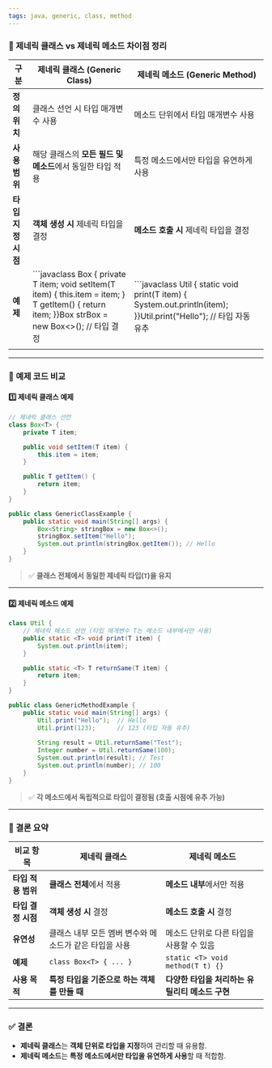 ```yaml
---
tags: java, generic, class, method
---
```

### **📌 제네릭 클래스 vs 제네릭 메소드 차이점 정리**

| 구분           | **제네릭 클래스 (Generic Class)**                                                                                                                   | **제네릭 메소드 (Generic Method)**                                                                                 |
| ------------ | --------------------------------------------------------------------------------------------------------------------------------------------- | ------------------------------------------------------------------------------------------------------------ |
| **정의 위치**    | 클래스 선언 시 타입 매개변수 사용                                                                                                                           | 메소드 단위에서 타입 매개변수 사용                                                                                          |
| **사용 범위**    | 해당 클래스의 **모든 필드 및 메소드**에서 동일한 타입 적용                                                                                                           | 특정 메소드에서만 타입을 유연하게 사용                                                                                        |
| **타입 지정 시점** | **객체 생성 시** 제네릭 타입을 결정                                                                                                                        | **메소드 호출 시** 제네릭 타입을 결정                                                                                      |
| **예제**       | ```javaclass Box { private T item; void setItem(T item) { this.item = item; } T getItem() { return item; }}Box strBox = new Box<>(); // 타입 결정 | ```javaclass Util { static void print(T item) { System.out.println(item); }}Util.print("Hello"); // 타입 자동 유추 |
|              |                                                                                                                                               |                                                                                                              |

---

### **📌 예제 코드 비교**

#### **1️⃣ 제네릭 클래스 예제**

```java
// 제네릭 클래스 선언
class Box<T> {
    private T item;

    public void setItem(T item) {
        this.item = item;
    }

    public T getItem() {
        return item;
    }
}

public class GenericClassExample {
    public static void main(String[] args) {
        Box<String> stringBox = new Box<>();
        stringBox.setItem("Hello");
        System.out.println(stringBox.getItem()); // Hello
    }
}
```

> ✅ **클래스 전체에서 동일한 제네릭 타입(`T`)을 유지**

---

#### **2️⃣ 제네릭 메소드 예제**

```java
class Util {
    // 제네릭 메소드 선언 (타입 매개변수 T는 메소드 내부에서만 사용)
    public static <T> void print(T item) {
        System.out.println(item);
    }

    public static <T> T returnSame(T item) {
        return item;
    }
}

public class GenericMethodExample {
    public static void main(String[] args) {
        Util.print("Hello");  // Hello
        Util.print(123);      // 123 (타입 자동 유추)
        
        String result = Util.returnSame("Test");
        Integer number = Util.returnSame(100);
        System.out.println(result); // Test
        System.out.println(number); // 100
    }
}
```

> ✅ **각 메소드에서 독립적으로 타입이 결정됨 (호출 시점에 유추 가능)**

---

### **🚀 결론 요약**

|**비교 항목**|**제네릭 클래스**|**제네릭 메소드**|
|---|---|---|
|**타입 적용 범위**|**클래스 전체**에서 적용|**메소드 내부**에서만 적용|
|**타입 결정 시점**|**객체 생성 시** 결정|**메소드 호출 시** 결정|
|**유연성**|클래스 내부 모든 멤버 변수와 메소드가 같은 타입을 사용|메소드 단위로 다른 타입을 사용할 수 있음|
|**예제**|`class Box<T> { ... }`|`static <T> void method(T t) {}`|
|**사용 목적**|**특정 타입을 기준으로 하는 객체를 만들 때**|**다양한 타입을 처리하는 유틸리티 메소드 구현**|

---

### **✅ 결론**

- **제네릭 클래스**는 **객체 단위로 타입을 지정**하여 관리할 때 유용함.
- **제네릭 메소드**는 **특정 메소드에서만 타입을 유연하게 사용**할 때 적합함.